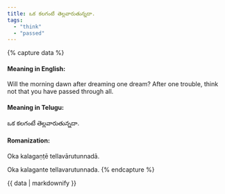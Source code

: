 ```yaml
---
title: ఒక కలగంటే తెల్లవారుతున్నదా.
tags:
  - "think"
  - "passed"
---
```


{% capture data %}
#### Meaning in English:
Will the morning dawn after dreaming one dream?
After one trouble, think not that you have passed through all.

#### Meaning in Telugu:
ఒక కలగంటే తెల్లవారుతున్నదా.

#### Romanization:
Oka kalagaṇṭē tellavārutunnadā.

Oka kalagante tellavarutunnada.
{% endcapture %}

{{ data | markdownify }}

